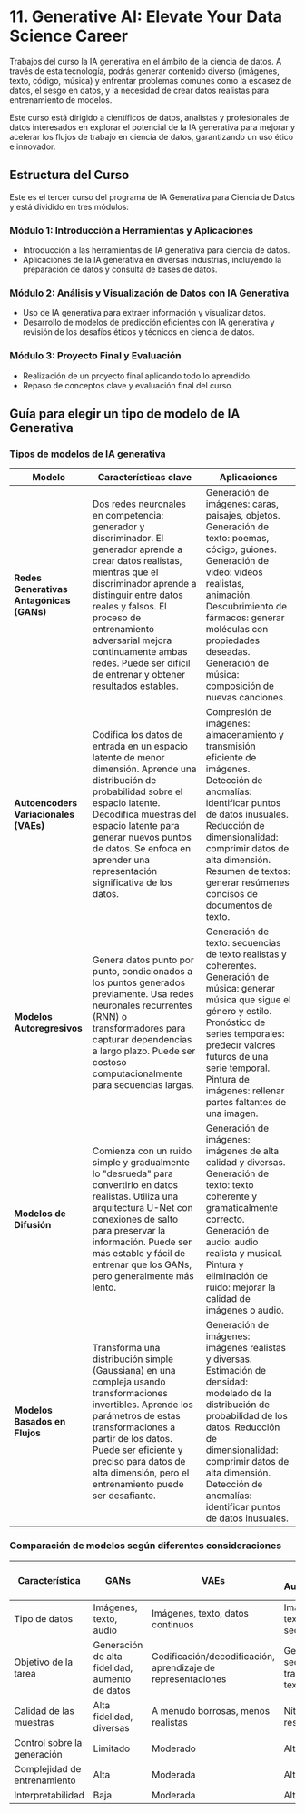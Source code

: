 # 11. Generative AI: Elevate Your Data Science Career

Trabajos del curso la IA generativa en el ámbito de la ciencia de datos. A través de esta tecnología, podrás generar contenido diverso (imágenes, texto, código, música) y enfrentar problemas comunes como la escasez de datos, el sesgo en datos, y la necesidad de crear datos realistas para entrenamiento de modelos.

Este curso está dirigido a científicos de datos, analistas y profesionales de datos interesados en explorar el potencial de la IA generativa para mejorar y acelerar los flujos de trabajo en ciencia de datos, garantizando un uso ético e innovador.

## Estructura del Curso

Este es el tercer curso del programa de IA Generativa para Ciencia de Datos y está dividido en tres módulos:

### Módulo 1: Introducción a Herramientas y Aplicaciones
- Introducción a las herramientas de IA generativa para ciencia de datos.
- Aplicaciones de la IA generativa en diversas industrias, incluyendo la preparación de datos y consulta de bases de datos.

### Módulo 2: Análisis y Visualización de Datos con IA Generativa
- Uso de IA generativa para extraer información y visualizar datos.
- Desarrollo de modelos de predicción eficientes con IA generativa y revisión de los desafíos éticos y técnicos en ciencia de datos.

### Módulo 3: Proyecto Final y Evaluación
- Realización de un proyecto final aplicando todo lo aprendido.
- Repaso de conceptos clave y evaluación final del curso.


## Guía para elegir un tipo de modelo de IA Generativa

### Tipos de modelos de IA generativa

| Modelo                         | Características clave                                                                                             | Aplicaciones                                                                                   |
|---------------------------------|--------------------------------------------------------------------------------------------------------------------|------------------------------------------------------------------------------------------------|
| **Redes Generativas Antagónicas (GANs)** | Dos redes neuronales en competencia: generador y discriminador. El generador aprende a crear datos realistas, mientras que el discriminador aprende a distinguir entre datos reales y falsos. El proceso de entrenamiento adversarial mejora continuamente ambas redes. Puede ser difícil de entrenar y obtener resultados estables. | Generación de imágenes: caras, paisajes, objetos. Generación de texto: poemas, código, guiones. Generación de video: videos realistas, animación. Descubrimiento de fármacos: generar moléculas con propiedades deseadas. Generación de música: composición de nuevas canciones. |
| **Autoencoders Variacionales (VAEs)** | Codifica los datos de entrada en un espacio latente de menor dimensión. Aprende una distribución de probabilidad sobre el espacio latente. Decodifica muestras del espacio latente para generar nuevos puntos de datos. Se enfoca en aprender una representación significativa de los datos. | Compresión de imágenes: almacenamiento y transmisión eficiente de imágenes. Detección de anomalías: identificar puntos de datos inusuales. Reducción de dimensionalidad: comprimir datos de alta dimensión. Resumen de textos: generar resúmenes concisos de documentos de texto. |
| **Modelos Autoregresivos**      | Genera datos punto por punto, condicionados a los puntos generados previamente. Usa redes neuronales recurrentes (RNN) o transformadores para capturar dependencias a largo plazo. Puede ser costoso computacionalmente para secuencias largas. | Generación de texto: secuencias de texto realistas y coherentes. Generación de música: generar música que sigue el género y estilo. Pronóstico de series temporales: predecir valores futuros de una serie temporal. Pintura de imágenes: rellenar partes faltantes de una imagen. |
| **Modelos de Difusión**         | Comienza con un ruido simple y gradualmente lo "desrueda" para convertirlo en datos realistas. Utiliza una arquitectura U-Net con conexiones de salto para preservar la información. Puede ser más estable y fácil de entrenar que los GANs, pero generalmente más lento. | Generación de imágenes: imágenes de alta calidad y diversas. Generación de texto: texto coherente y gramaticalmente correcto. Generación de audio: audio realista y musical. Pintura y eliminación de ruido: mejorar la calidad de imágenes o audio. |
| **Modelos Basados en Flujos**   | Transforma una distribución simple (Gaussiana) en una compleja usando transformaciones invertibles. Aprende los parámetros de estas transformaciones a partir de los datos. Puede ser eficiente y preciso para datos de alta dimensión, pero el entrenamiento puede ser desafiante. | Generación de imágenes: imágenes realistas y diversas. Estimación de densidad: modelado de la distribución de probabilidad de los datos. Reducción de dimensionalidad: comprimir datos de alta dimensión. Detección de anomalías: identificar puntos de datos inusuales. |

### Comparación de modelos según diferentes consideraciones

| Característica                  | GANs                   | VAEs                   | Modelos Autoregresivos    | Modelos de Difusión       | Modelos Basados en Flujos |
|----------------------------------|------------------------|------------------------|---------------------------|---------------------------|---------------------------|
| Tipo de datos                    | Imágenes, texto, audio | Imágenes, texto, datos continuos | Imágenes, texto, secuencias | Imágenes, texto           | Imágenes, datos continuos |
| Objetivo de la tarea             | Generación de alta fidelidad, aumento de datos | Codificación/decodificación, aprendizaje de representaciones | Generación de secuencias, traducción de texto a imagen | Generación de imágenes, edición, pintura | Generación de imágenes, generación condicional |
| Calidad de las muestras          | Alta fidelidad, diversas | A menudo borrosas, menos realistas | Nítidas, alta resolución | Alta fidelidad, diversas  | Alta fidelidad, controlable |
| Control sobre la generación     | Limitado               | Moderado               | Alto                      | Moderado                  | Alto                      |
| Complejidad de entrenamiento    | Alta                   | Moderada               | Alta                      | Moderada                  | Alta                      |
| Interpretabilidad                | Baja                   | Moderada               | Alta                      | Moderada                  | Baja                      |

